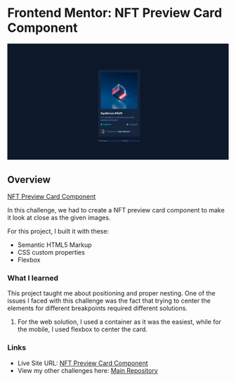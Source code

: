 # Frontend Mentor: NFT Preview Card Component

![Final Screenshot](./images/003_final.png)

## Overview

[NFT Preview Card Component](https://www.frontendmentor.io/challenges/nft-preview-card-component-SbdUL_w0U/hub)

In this challenge, we had to create a NFT preview card component to make it look at close as the given images.

For this project, I built it with these:

- Semantic HTML5 Markup
- CSS custom properties
- Flexbox

### What I learned

This project taught me about positioning and proper nesting. One of the issues I faced with this challenge was the fact that trying to center the elements for different breakpoints required different solutions.

1. For the web solution, I used a container as it was the easiest, while for the mobile, I used flexbox to center the card.

### Links

- Live Site URL: [NFT Preview Card Component](https://your-live-site-url.com)
- View my other challenges here: [Main Repository](#)
